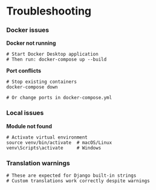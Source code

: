 # Troubleshooting

### Docker issues

**Docker not running**

```
# Start Docker Desktop application
# Then run: docker-compose up --build
```

**Port conflicts**

```
# Stop existing containers
docker-compose down

# Or change ports in docker-compose.yml
```

### Local issues

**Module not found**

```
# Activate virtual environment
source venv/bin/activate  # macOS/Linux
venv\Scripts\activate     # Windows
```

### Translation warnings

```
# These are expected for Django built-in strings
# Custom translations work correctly despite warnings
```
